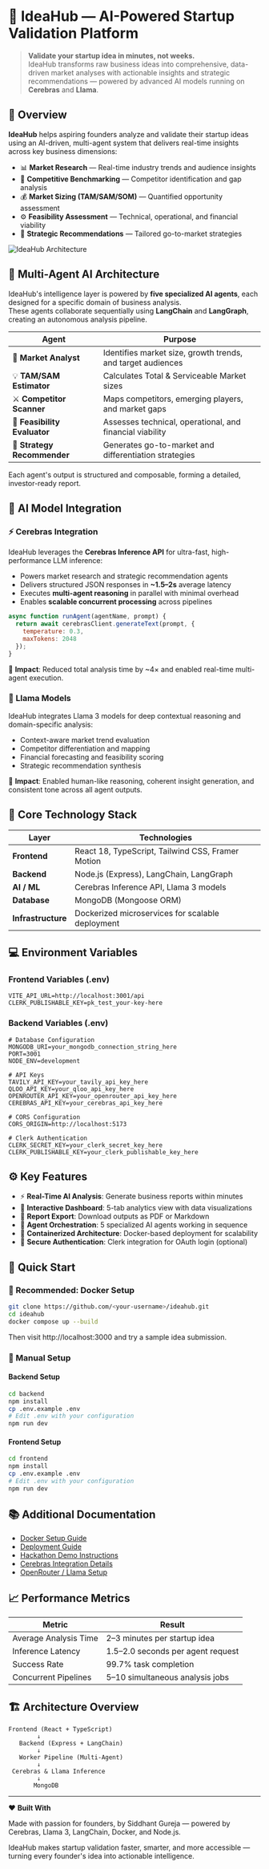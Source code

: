 # 🚀 IdeaHub — AI-Powered Startup Validation Platform

> **Validate your startup idea in minutes, not weeks.**  
> IdeaHub transforms raw business ideas into comprehensive, data-driven market analyses with actionable insights and strategic recommendations — powered by advanced AI models running on **Cerebras** and **Llama**.

## 🧩 Overview

**IdeaHub** helps aspiring founders analyze and validate their startup ideas using an AI-driven, multi-agent system that delivers real-time insights across key business dimensions:

- 📊 **Market Research** — Real-time industry trends and audience insights  
- 🧠 **Competitive Benchmarking** — Competitor identification and gap analysis  
- 💰 **Market Sizing (TAM/SAM/SOM)** — Quantified opportunity assessment  
- ⚙️ **Feasibility Assessment** — Technical, operational, and financial viability  
- 🚀 **Strategic Recommendations** — Tailored go-to-market strategies  

![IdeaHub Architecture](docs/images/architecture.png)

## 🧠 Multi-Agent AI Architecture

IdeaHub's intelligence layer is powered by **five specialized AI agents**, each designed for a specific domain of business analysis.  
These agents collaborate sequentially using **LangChain** and **LangGraph**, creating an autonomous analysis pipeline.

| Agent | Purpose |
|--------|----------|
| 🏢 **Market Analyst** | Identifies market size, growth trends, and target audiences |
| 💡 **TAM/SAM Estimator** | Calculates Total & Serviceable Market sizes |
| ⚔️ **Competitor Scanner** | Maps competitors, emerging players, and market gaps |
| 🔬 **Feasibility Evaluator** | Assesses technical, operational, and financial viability |
| 🧭 **Strategy Recommender** | Generates go-to-market and differentiation strategies |

Each agent's output is structured and composable, forming a detailed, investor-ready report.

## 🤖 AI Model Integration

### ⚡ Cerebras Integration

IdeaHub leverages the **Cerebras Inference API** for ultra-fast, high-performance LLM inference:

- Powers market research and strategic recommendation agents  
- Delivers structured JSON responses in **~1.5–2s** average latency  
- Executes **multi-agent reasoning** in parallel with minimal overhead  
- Enables **scalable concurrent processing** across pipelines  

```javascript
async function runAgent(agentName, prompt) {
  return await cerebrasClient.generateText(prompt, {
    temperature: 0.3,
    maxTokens: 2048
  });
}
```

🔹 **Impact**: Reduced total analysis time by ~4× and enabled real-time multi-agent execution.

### 🦙 Llama Models

IdeaHub integrates Llama 3 models for deep contextual reasoning and domain-specific analysis:

- Context-aware market trend evaluation
- Competitor differentiation and mapping
- Financial forecasting and feasibility scoring
- Strategic recommendation synthesis

🔹 **Impact**: Enabled human-like reasoning, coherent insight generation, and consistent tone across all agent outputs.

## 🧰 Core Technology Stack

| Layer | Technologies |
|-------|--------------|
| **Frontend** | React 18, TypeScript, Tailwind CSS, Framer Motion |
| **Backend** | Node.js (Express), LangChain, LangGraph |
| **AI / ML** | Cerebras Inference API, Llama 3 models |
| **Database** | MongoDB (Mongoose ORM) |
| **Infrastructure** | Dockerized microservices for scalable deployment |

## 💻 Environment Variables

### Frontend Variables (.env)

```
VITE_API_URL=http://localhost:3001/api
CLERK_PUBLISHABLE_KEY=pk_test_your-key-here
```

### Backend Variables (.env)

```
# Database Configuration
MONGODB_URI=your_mongodb_connection_string_here
PORT=3001
NODE_ENV=development

# API Keys
TAVILY_API_KEY=your_tavily_api_key_here
QLOO_API_KEY=your_qloo_api_key_here
OPENROUTER_API_KEY=your_openrouter_api_key_here
CEREBRAS_API_KEY=your_cerebras_api_key_here

# CORS Configuration
CORS_ORIGIN=http://localhost:5173

# Clerk Authentication
CLERK_SECRET_KEY=your_clerk_secret_key_here
CLERK_PUBLISHABLE_KEY=your_clerk_publishable_key_here
```

## ⚙️ Key Features

- ⚡ **Real-Time AI Analysis**: Generate business reports within minutes
- 🧭 **Interactive Dashboard**: 5-tab analytics view with data visualizations
- 📄 **Report Export**: Download outputs as PDF or Markdown
- 🔁 **Agent Orchestration**: 5 specialized AI agents working in sequence
- 🐳 **Containerized Architecture**: Docker-based deployment for scalability
- 🔐 **Secure Authentication**: Clerk integration for OAuth login (optional)

## 🚀 Quick Start

### 🐳 Recommended: Docker Setup

```bash
git clone https://github.com/<your-username>/ideahub.git
cd ideahub
docker compose up --build
```

Then visit http://localhost:3000 and try a sample idea submission.

### 🔧 Manual Setup

#### Backend Setup
```bash
cd backend
npm install
cp .env.example .env
# Edit .env with your configuration
npm run dev
```

#### Frontend Setup
```bash
cd frontend
npm install
cp .env.example .env
# Edit .env with your configuration
npm run dev
```

## 📚 Additional Documentation

- [Docker Setup Guide](DOCKER.md)
- [Deployment Guide](DEPLOYMENT.md)
- [Hackathon Demo Instructions](HACKATHON.md)
- [Cerebras Integration Details](CEREBRAS.md)
- [OpenRouter / Llama Setup](OPENROUTER.md)

## 📈 Performance Metrics

| Metric | Result |
|--------|--------|
| Average Analysis Time | 2–3 minutes per startup idea |
| Inference Latency | 1.5–2.0 seconds per agent request |
| Success Rate | 99.7% task completion |
| Concurrent Pipelines | 5–10 simultaneous analysis jobs |

## 🏗️ Architecture Overview

```
Frontend (React + TypeScript)
        ↓
   Backend (Express + LangChain)
        ↓
   Worker Pipeline (Multi-Agent)
        ↓
 Cerebras & Llama Inference
        ↓
       MongoDB
```

---

❤️ **Built With**

Made with passion for founders, by Siddhant Gureja — powered by Cerebras, Llama 3, LangChain, Docker, and Node.js.

IdeaHub makes startup validation faster, smarter, and more accessible — turning every founder's idea into actionable intelligence.